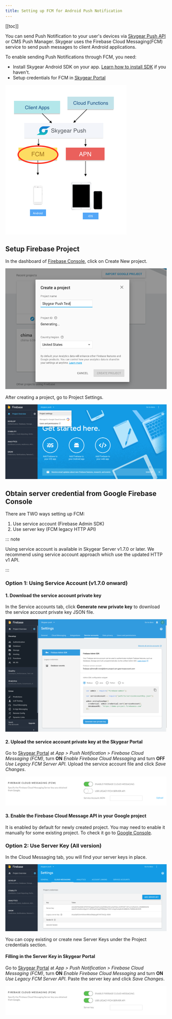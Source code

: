 ```yaml
---
title: Setting up FCM for Android Push Notification
---
```


[[toc]]

You can send Push Notification to your user's devices via [Skygear Push API][doc-push-basic-android] or CMS Push Manager. Skygear uses the Firebase Cloud Messaging(FCM) service to send push messages to client Android applications.

To enable sending Push Notifications through FCM, you need:

* Install Skygear Android SDK on your app. [Learn how to install SDK][doc-android-quickstart] if you haven't.
* Setup credentials for FCM in [Skygear Portal][skygear-portal]

![Overview of Skygear Push Notifications][push-overview-fcm]

## Setup Firebase Project

In the dashboard of [Firebase Console][firebase-console], click on Create New project. 

![Create a new Firebase project][fcm-new-project]

After creating a project, go to Project Settings.

![Go to project Settings of your project][fcm-firebase-settings]

## Obtain server credential from Google Firebase Console

There are TWO ways setting up FCM:

1. Use service account (Firebase Admin SDK)
1. Use server key (FCM legacy HTTP API)

::: note

Using service account is available in Skygear Server v1.7.0 or later. We
recommend using service account approach which use the updated HTTP v1 API. 

:::

<div id="using-service-account"></div>

### Option 1: Using Service Account (v1.7.0 onward)

#### 1. Download the service account private key

In the Service accounts tab, click **Generate new private key** to download
the service account private key JSON file.

![Download service account private key for Firebase Admin SDK][fcm-service-account]

#### 2. Upload the service account private key at the Skygear Portal

Go to [Skygear Portal][skygear-portal] at *App > Push Notification > Firebase Cloud Messaging (FCM)*, turn **ON** *Enable Firebase Cloud Messaging* and turn **OFF** *Use Legacy FCM Server API*. Upload the service account file and click *Save Changes*.

![Upload service account file in Skygear Portal][fcm-upload-service-account-key]

#### 3. Enable the Firebase Cloud Message API in your Google project

It is enabled by default for newly created project. You may need to enable it manually
for some existing project. To check it go to [Google Console][enable-fcm-api].

### Option 2: Use Server Key (All version)

In the Cloud Messaging tab, you will find your server keys in place.

![Find your server Keys in the Cloud Messaging tab][fcm-project-settings]

You can copy existing or create new Server Keys under the Project credentials section. 

#### Filling in the Server Key in Skygear Portal

Go to [Skygear Portal][skygear-portal] at *App > Push Notification > Firebase Cloud Messaging (FCM)*, turn **ON** *Enable Firebase Cloud Messaging* and turn **ON** *Use Legacy FCM Server API*. Paste the server key and click *Save Changes*.

![Fill in the Server in Skygear Portal][fcm-fill-in-server-key]

[doc-push-basic-android]: /guides/push-notifications/basics/android/
[doc-android-quickstart]: /guides/intro/quickstart/android/
[fcm-doc]: https://firebase.google.com/docs/cloud-messaging/
[fcm-fill-in-server-key]:/assets/push-notifications/fcm-fill-in-server-key.png
[fcm-upload-service-account-key]:/assets/push-notifications/fcm-upload-service-account-key.png
[fcm-firebase-settings]:/assets/push-notifications/fcm-firebase-settings.png
[fcm-new-project]:/assets/push-notifications/fcm-new-project.png
[fcm-project-settings]:/assets/push-notifications/fcm-project-settings.png
[fcm-service-account]:/assets/push-notifications/fcm-service-account.png
[push-overview-fcm]:/assets/push-notifications/push-overview-fcm.png
[firebase-console]: https://console.firebase.google.com/
[skygear-portal]: https://portal.skygear.io
[enable-fcm-api]: https://console.cloud.google.com/apis/api/fcm.googleapis.com/overview
